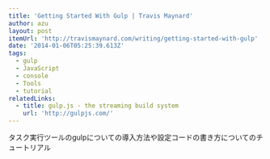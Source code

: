 ```yaml
---
title: 'Getting Started With Gulp | Travis Maynard'
author: azu
layout: post
itemUrl: 'http://travismaynard.com/writing/getting-started-with-gulp'
date: '2014-01-06T05:25:39.613Z'
tags:
  - gulp
  - JavaScript
  - console
  - Tools
  - tutorial
relatedLinks:
  - title: gulp.js - the streaming build system
    url: 'http://gulpjs.com/'
---
```

タスク実行ツールのgulpについての導入方法や設定コードの書き方についてのチュートリアル
